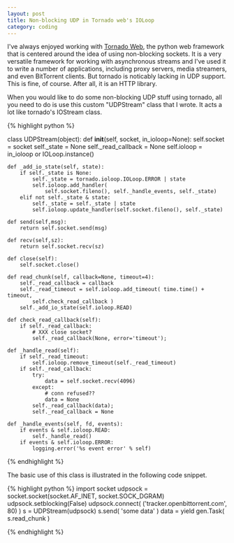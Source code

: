 ```yaml
---
layout: post
title: Non-blocking UDP in Tornado web's IOLoop
category: coding
---
```


I've always enjoyed working with <a href="https://github.com/facebook/tornado">Tornado Web</a>, the python web framework that is centered around the idea of using non-blocking sockets. It is a very versatile framework for working with asynchronous streams and I've used it to write a number of applications, including proxy servers, media streamers, and even BitTorrent clients. But tornado is noticably lacking in UDP support. This is fine, of course. After all, it is an HTTP library.

When you would like to do some non-blocking UDP stuff using tornado, all you need to do is use this custom "UDPStream" class that I wrote. It acts a lot like tornado's IOStream class. 

{% highlight python %}

class UDPStream(object):
    def __init__(self, socket, in_ioloop=None):
        self.socket = socket
        self._state = None
        self._read_callback = None
        self.ioloop = in_ioloop or IOLoop.instance()

    def _add_io_state(self, state):
        if self._state is None:
            self._state = tornado.ioloop.IOLoop.ERROR | state
            self.ioloop.add_handler(
                self.socket.fileno(), self._handle_events, self._state)
        elif not self._state & state:
            self._state = self._state | state
            self.ioloop.update_handler(self.socket.fileno(), self._state)

    def send(self,msg):
        return self.socket.send(msg)

    def recv(self,sz):
        return self.socket.recv(sz)
    
    def close(self):
        self.socket.close()

    def read_chunk(self, callback=None, timeout=4):
        self._read_callback = callback
        self._read_timeout = self.ioloop.add_timeout( time.time() + timeout, 
            self.check_read_callback )
        self._add_io_state(self.ioloop.READ)

    def check_read_callback(self):
        if self._read_callback:
            # XXX close socket?
            self._read_callback(None, error='timeout');

    def _handle_read(self):
        if self._read_timeout:
            self.ioloop.remove_timeout(self._read_timeout)
        if self._read_callback:
            try:
                data = self.socket.recv(4096)
            except:
                # conn refused??
                data = None
            self._read_callback(data);
            self._read_callback = None

    def _handle_events(self, fd, events):
        if events & self.ioloop.READ:
            self._handle_read()
        if events & self.ioloop.ERROR:
            logging.error('%s event error' % self)


{% endhighlight %}


The basic use of this class is illustrated in the following code snippet.

{% highlight python %}
import socket
udpsock = socket.socket(socket.AF_INET, socket.SOCK_DGRAM)
udpsock.setblocking(False)
udpsock.connect( ('tracker.openbittorrent.com', 80) )
s = UDPStream(udpsock)
s.send( 'some data' )
data = yield gen.Task( s.read_chunk )

{% endhighlight %}




